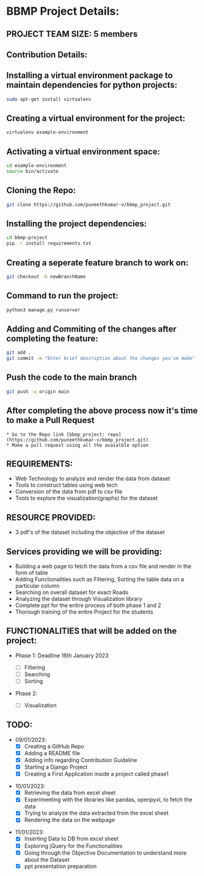 # BBMP Project Details:

## PROJECT TEAM SIZE: 5 members

## Contribution Details:

## Installing a virtual environment package to maintain dependencies for python projects:

```sh
sudo apt-get install virtualenv
```

## Creating a virtual environment for the project:

```sh
virtualenv example-environment
```

## Activating a virtual environment space:

```sh
cd example-environment
source bin/activate
```

## Cloning the Repo:

```sh
git clone https://github.com/puneethkumar-v/bbmp_project.git
```

## Installing the project dependencies:

```sh
cd bbmp-project
pip -r install requirements.txt
```

## Creating a seperate feature branch to work on:

```sh
git checkout -b newBranchName
```

## Command to run the project:

```sh
python3 manage.py runserver
```

## Adding and Commiting of the changes after completing the feature:

```sh
git add .
git commit -m "Enter brief description about the changes you've made"
```

## Push the code to the main branch

```sh
git push -u origin main
```

## After completing the above process now it's time to make a Pull Request

    * Go to the Repo link [bbmp_project: repo](https://github.com/puneethkumar-v/bbmp_project.git)
    * Make a pull request using all the avaialble option

## REQUIREMENTS:

- Web Technology to analyze and render the data from dataset
- Tools to construct tables using web tech
- Conversion of the data from pdf to csv file
- Tools to explore the visualization(graphs) for the dataset

## RESOURCE PROVIDED:

- 3 pdf's of the dataset including the objective of the dataset

## Services providing we will be providing:

- Building a web page to fetch the data from a csv file and render in the form of table
- Adding Functionalities such as Filtering, Sorting the table data on a particular column
- Searching on overall dataset for exact Roads
- Analyzing the dataset through Visualization library
- Complete ppt for the entire process of both phase 1 and 2
- Thorough training of the entire Project for the students

## FUNCTIONALITIES that will be added on the project:

- Phase 1: Deadline 16th January 2023

  - [ ] Filtering
  - [ ] Searching
  - [ ] Sorting

- Phase 2:
  - [ ] Visualization

## TODO:

- 09/01/2023:
  - [x] Creating a GitHub Repo
  - [x] Adding a README file
  - [x] Adding info regarding Contribution Guideline
  - [x] Starting a Django Project
  - [x] Creating a First Application inside a project called phase1

* 10/01/2023:
  - [x] Retrieving the data from excel sheet
  - [x] Experimenting with the libraries like pandas, openpyxl, to fetch the data
  - [x] Trying to analyze the data extracted from the excel sheet
  - [x] Rendering the data on the webpage

- 11/01/2023:
  - [x] Inserting Data to DB from excel sheet
  - [x] Exploring jQuery for the Functionalities
  - [x] Going through the Objective Documentation to understand more about the Dataset
  - [x] ppt presentation preparation
